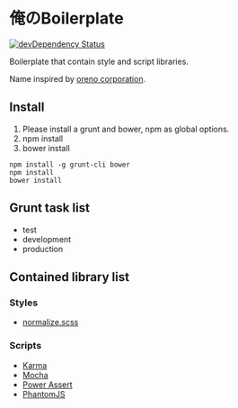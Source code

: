 # 俺のBoilerplate

[![devDependency Status](http://img.shields.io/david/dev/kubosho/ore-no-boilerplate.svg?style=flat-square)](https://david-dm.org/kubosho/ore-no-boilerplate#info=devDependencies)

Boilerplate that contain style and script libraries.

Name inspired by [oreno corporation](http://ja.wikipedia.org/wiki/%E4%BF%BA%E3%81%AE).

## Install

1. Please install a grunt and bower, npm as global options.
2. npm install
3. bower install

```
npm install -g grunt-cli bower
npm install
bower install
```
## Grunt task list

- test
- development
- production

## Contained library list

### Styles

- [normalize.scss](https://github.com/hail2u/normalize.scss)

### Scripts

- [Karma](https://github.com/karma-runner/karma)
- [Mocha](https://github.com/visionmedia/mocha)
- [Power Assert](https://github.com/twada/power-assert)
- [PhantomJS](https://github.com/ariya/phantomjs)
